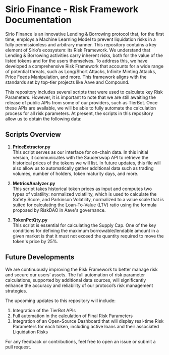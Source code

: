 # Sirio Finance - Risk Framework Documentation

Sirio Finance is an innovative Lending & Borrowing protocol that, for the first time, employs a Machine Learning Model to prevent liquidation risks in a fully permissionless and arbitrary manner. This repository contains a key element of Sirio’s ecosystem: its Risk Framework. We understand that Lending & Borrowing activities carry inherent risks, both for the value of the listed tokens and for the users themselves. To address this, we have developed a comprehensive Risk Framework that accounts for a wide range of potential threats, such as Long/Short Attacks, Infinite Minting Attacks, Price Feeds Manipulation, and more. This framework aligns with the standards set by top-tier projects like Aave and Compound.

This repository includes several scripts that were used to calculate key Risk Parameters. However, it is important to note that we are still awaiting the release of public APIs from some of our providers, such as TierBot. Once these APIs are available, we will be able to fully automate the calculation process for all risk parameters. At present, the scripts in this repository allow us to obtain the following data:

## Scripts Overview

1. **PriceExtractor.py**  
   This script serves as our interface for on-chain data. In this initial version, it communicates with the Saucerswap API to retrieve the historical prices of the tokens we will list. In future updates, this file will also allow us to automatically gather additional data such as trading volumes, number of holders, token maturity days, and more.

2. **MetricsAnalyzer.py**  
   This script takes historical token prices as input and computes two types of volatility: normalized volatility, which is used to calculate the Safety Score, and Parkinson Volatility, normalized to a value scale that is suited for calculating the Loan-To-Value (LTV) ratio using the formula proposed by RiskDAO in Aave's governance.

3. **TokenPctQty.py**  
   This script is essential for calculating the Supply Cap. One of the key conditions for defining the maximum borrowable/lendable amount in a given market is that it must not exceed the quantity required to move the token's price by 25%.

## Future Developments
We are continuously improving the Risk Framework to better manage risk and secure our users’ assets. The full automation of risk parameter calculations, supported by additional data sources, will significantly enhance the accuracy and reliability of our protocol’s risk management strategies.

The upcoming updates to this repository will include:
1. Integration of the TierBot APIs
2. Full automation in the calculation of Final Risk Parameters
3. Integration of an Open-Source Dashboard that will display real-time Risk Parameters for each token, including active loans and their associated Liquidation Risks

For any feedback or contributions, feel free to open an issue or submit a pull request.

